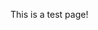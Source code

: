 This is a test page!
<input id="1" name="rh" type="hidden" value="none">
<input id="2" name="lh" type="hidden" value="192.168.1.132">
<input id="3" name="st" type="hidden" value="wifi">
